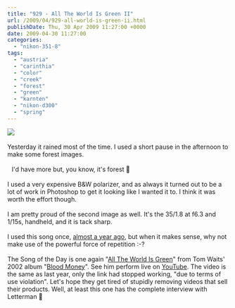 ```yaml
---
title: "929 - All The World Is Green II"
url: /2009/04/929-all-world-is-green-ii.html
publishDate: Thu, 30 Apr 2009 11:27:00 +0000
date: 2009-04-30 11:27:00
categories: 
  - "nikon-351-8"
tags: 
  - "austria"
  - "carinthia"
  - "color"
  - "creek"
  - "forest"
  - "green"
  - "karnten"
  - "nikon-d300"
  - "spring"
---
```

<a href="https://d25zfm9zpd7gm5.cloudfront.net/1200x1200/2009/20090429_145315_ps.jpg" target="_blank"><img src="https://d25zfm9zpd7gm5.cloudfront.net/0600x0600/2009/20090429_145315_ps.jpg"/></a><br/><br/>Yesterday it rained most of the time. I used a short pause in the afternoon to make some forest images.<br/><br/><a href="https://d25zfm9zpd7gm5.cloudfront.net/1200x1200/2009/20090429_143422_ps.jpg" target="_blank"><img alt="" border="0" src="https://d25zfm9zpd7gm5.cloudfront.net/0150x0150/2009/20090429_143422_ps.jpg" style="margin: 10pt 10px 10px 0pt; float: left;"/></a> I'd have more but, you know, it's forest 🙂<br/><br/>I used a very expensive B&amp;W polarizer, and as always it turned out to be a lot of work in Photoshop to get it looking like I wanted it to. I think it was worth the effort though.<br/><br/>I am pretty proud of the second image as well. It's the 35/1.8 at f6.3 and 1/15s, handheld, and it is tack sharp.<br/><br/> I used this song once, <a href="/2008/05/576-all-world-is-green.html">almost a year ago</a>, but when it makes sense, why not make use of the powerful force of repetition :-?<br/><br/>The Song of the Day is one again "<a href="http://www.lyricsmode.com/lyrics/t/tom_waits/all_the_world_is_green.html" target="_blank">All The World Is Green</a>" from Tom Waits' 2002 album "<a href="http://www.amazon.com/Blood-Money-Tom-Waits/dp/B00005YX3K" target="_blank">Blood Money</a>". See him perform live on <a href="http://www.youtube.com/watch?v=pCbMw9oDgB0" target="_blank">YouTube</a>. The video is the same as last year, only the link had stopped working, "due to terms of use violation". Let's hope they get tired of stupidly removing videos that sell their products. Well, at least this one has the complete interview with Letterman 🙂
